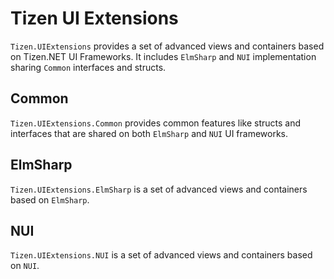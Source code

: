# Tizen UI Extensions
`Tizen.UIExtensions` provides a set of advanced views and containers based on Tizen.NET UI Frameworks.
It includes `ElmSharp` and `NUI` implementation sharing `Common` interfaces and structs.


## Common
`Tizen.UIExtensions.Common` provides common features like structs and interfaces that are shared on both `ElmSharp` and `NUI` UI frameworks.

## ElmSharp
`Tizen.UIExtensions.ElmSharp` is a set of advanced views and containers based on `ElmSharp`.

## NUI
`Tizen.UIExtensions.NUI` is a set of advanced views and containers based on `NUI`.
